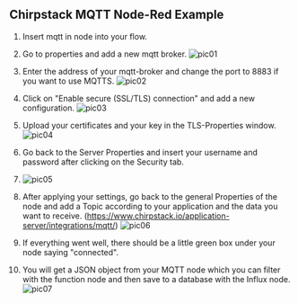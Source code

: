 ## Chirpstack MQTT Node-Red Example ##

1. Insert mqtt in node into your flow. 

2. Go to properties and add a new mqtt broker. ![pic01](https://github.com/hschoofs/chirpstack_integrations/blob/main/example_code/mqtt_node_red/pictures/pic_01.png "pic01")


3. Enter the address of your mqtt-broker and change the port to 8883 if you want to use MQTTS. ![pic02](https://github.com/hschoofs/chirpstack_integrations/blob/main/example_code/mqtt_node_red/pictures/pic_02.png "pic02")


4. Click on "Enable secure (SSL/TLS) connection" and add a new configuration. ![pic03](https://github.com/hschoofs/chirpstack_integrations/blob/main/example_code/mqtt_node_red/pictures/pic_03.png "pic03")


6. Upload your certificates and your key in the TLS-Properties window.![pic04](https://github.com/hschoofs/chirpstack_integrations/blob/main/example_code/mqtt_node_red/pictures/pic_04.png "pic04")


8. Go back to the Server Properties and insert your username and password after clicking on the Security tab.


10. ![pic05](https://github.com/hschoofs/chirpstack_integrations/blob/main/example_code/mqtt_node_red/pictures/pic_05.png "pic05")


12. After applying your settings, go back to the general Properties of the node and add a Topic according to your application and the data you want to receive. (https://www.chirpstack.io/application-server/integrations/mqtt/) ![pic06](https://github.com/hschoofs/chirpstack_integrations/blob/main/example_code/mqtt_node_red/pictures/pic_06.png "pic06")


14. If everything went well, there should be a little green box under your node saying "connected".


16. You will get a JSON object from your MQTT node which you can filter with the function node and then save to a database with the Influx node.![pic07](https://github.com/hschoofs/chirpstack_integrations/blob/main/example_code/mqtt_node_red/pictures/pic_07.png "pic07")
